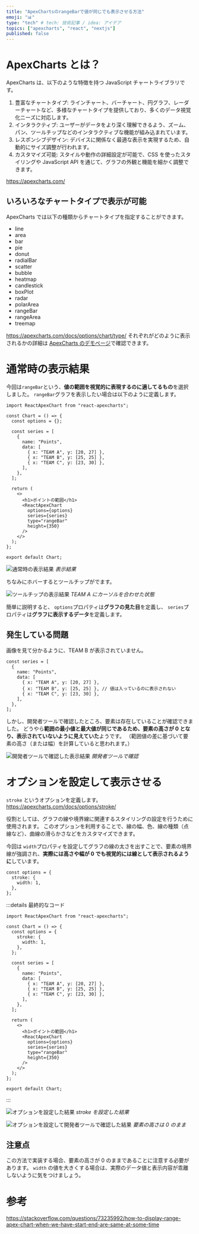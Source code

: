 ```yaml
---
title: "ApexChartsのrangeBarで値が同じでも表示させる方法"
emoji: "📊"
type: "tech" # tech: 技術記事 / idea: アイデア
topics: ["apexcharts", "react", "nextjs"]
published: false
---
```


# ApexCharts とは？

ApexCharts は、以下のような特徴を持つ JavaScript チャートライブラリです。

1. 豊富なチャートタイプ: ラインチャート、バーチャート、円グラフ、レーダーチャートなど、多様なチャートタイプを提供しており、多くのデータ視覚化ニーズに対応します。
2. インタラクティブ: ユーザーがデータをより深く理解できるよう、ズーム、パン、ツールチップなどのインタラクティブな機能が組み込まれています。
3. レスポンシブデザイン: デバイスに関係なく最適な表示を実現するため、自動的にサイズ調整が行われます。
4. カスタマイズ可能: スタイルや動作の詳細設定が可能で、CSS を使ったスタイリングや JavaScript API を通じて、グラフの外観と機能を細かく調整できます。

https://apexcharts.com/

## いろいろなチャートタイプで表示が可能

ApexCharts では以下の種類からチャートタイプを指定することができます。

- line
- area
- bar
- pie
- donut
- radialBar
- scatter
- bubble
- heatmap
- candlestick
- boxPlot
- radar
- polarArea
- rangeBar
- rangeArea
- treemap

https://apexcharts.com/docs/options/chart/type/
それぞれがどのように表示されるかの詳細は [ApexCharts のデモページ](https://apexcharts.com/javascript-chart-demos/)で確認できます。

# 通常時の表示結果

今回は`rangeBar`という、**値の範囲を視覚的に表現するのに適してるもの**を選択しました。
`rangeBar`グラフを表示したい場合は以下のように定義します。

```tsx:Chart.tsx
import ReactApexChart from "react-apexcharts";

const Chart = () => {
  const options = {};

  const series = [
    {
      name: "Points",
      data: [
        { x: "TEAM A", y: [20, 27] },
        { x: "TEAM B", y: [25, 25] },
        { x: "TEAM C", y: [23, 30] },
      ],
    },
  ];

  return (
    <>
      <h1>ポイントの範囲</h1>
      <ReactApexChart
        options={options}
        series={series}
        type="rangeBar"
        height={350}
      />
    </>
  );
};

export default Chart;
```

![通常時の表示結果](/images/apexcharts-same-value/option-off.png)
_表示結果_

ちなみにホバーするとツールチップがでます。

![ツールチップの表示結果](/images/apexcharts-same-value/option-off-tooltip.png)
_TEAM A にカーソルを合わせた状態_

簡単に説明すると、
`options`プロパティは**グラフの見た目**を定義し、
`series`プロパティは**グラフに表示するデータ**を定義します。

## 発生している問題

画像を見て分かるように、TEAM B が表示されていません。

```tsx
const series = [
  {
    name: "Points",
    data: [
      { x: "TEAM A", y: [20, 27] },
      { x: "TEAM B", y: [25, 25] }, // 値は入っているのに表示されない
      { x: "TEAM C", y: [23, 30] },
    ],
  },
];
```

しかし、開発者ツールで確認したところ、要素は存在していることが確認できました。
どうやら**範囲の最小値と最大値が同じであるため、要素の高さが 0 となり、表示されていないように見えていた**ようです。
（範囲値の差に基づいて要素の高さ（または幅）を計算していると思われます。）

![開発者ツールで確認した表示結果](/images/apexcharts-same-value/option-off-devtool.png)
_開発者ツールで確認_

# オプションを設定して表示させる

`stroke` というオプションを定義します。
https://apexcharts.com/docs/options/stroke/

役割としては、グラフの線や境界線に関連するスタイリングの設定を行うために使用されます。
このオプションを利用することで、線の幅、色、線の種類（点線など）、曲線の滑らかさなどをカスタマイズできます。

今回は `width`プロパティを設定してグラフの線の太さを出すことで、要素の境界線が強調され、**実際には高さや幅が 0 でも視覚的には線として表示されるように**しています。

```tsx
const options = {
  stroke: {
    width: 1,
  },
};
```

:::details 最終的なコード

```tsx:Chart.tsx
import ReactApexChart from "react-apexcharts";

const Chart = () => {
  const options = {
    stroke: {
      width: 1,
    },
  };

  const series = [
    {
      name: "Points",
      data: [
        { x: "TEAM A", y: [20, 27] },
        { x: "TEAM B", y: [25, 25] },
        { x: "TEAM C", y: [23, 30] },
      ],
    },
  ];

  return (
    <>
      <h1>ポイントの範囲</h1>
      <ReactApexChart
        options={options}
        series={series}
        type="rangeBar"
        height={350}
      />
    </>
  );
};

export default Chart;
```

:::

![オプションを設定した結果](/images/apexcharts-same-value/option-on.png)
_stroke を設定した結果_

![オプションを設定して開発者ツールで確認した結果](/images/apexcharts-same-value/option-on-devtool.png)
_要素の高さは 0 のまま_

## 注意点

この方法で実装する場合、要素の高さが 0 のままであることに注意する必要があります。
`width` の値を大きくする場合は、実際のデータ値と表示内容が乖離しないように気をつけましょう。

# 参考

https://stackoverflow.com/questions/73235992/how-to-display-range-apex-chart-when-we-have-start-end-are-same-at-some-time
